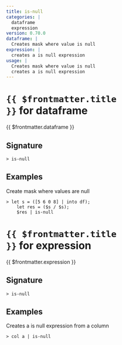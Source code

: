 ```yaml
---
title: is-null
categories: |
  dataframe
  expression
version: 0.70.0
dataframe: |
  Creates mask where value is null
expression: |
  creates a is null expression
usage: |
  Creates mask where value is null
  creates a is null expression
---
```


# <code>{{ $frontmatter.title }}</code> for dataframe

<div class='command-title'>{{ $frontmatter.dataframe }}</div>

## Signature

```> is-null ```

## Examples

Create mask where values are null
```shell
> let s = ([5 6 0 8] | into df);
    let res = ($s / $s);
    $res | is-null
```

# <code>{{ $frontmatter.title }}</code> for expression

<div class='command-title'>{{ $frontmatter.expression }}</div>

## Signature

```> is-null ```

## Examples

Creates a is null expression from a column
```shell
> col a | is-null
```
